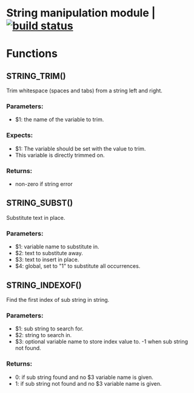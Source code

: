 # String manipulation module | [![build status](https://gitlab.com/space-sh/string/badges/master/build.svg)](https://gitlab.com/space-sh/string/commits/master)


# Functions 

## STRING\_TRIM()  
  
  
  
Trim whitespace (spaces and tabs) from a string left and right.  
  
### Parameters:  
- $1: the name of the variable to trim.  
  
### Expects:  
- $1: The variable should be set with the value to trim.  
- This variable is directly trimmed on.  
  
### Returns:  
- non-zero if string error  
  
  
  
## STRING\_SUBST()  
  
  
  
Substitute text in place.  
  
### Parameters:  
- $1: variable name to substitute in.  
- $2: text to substitute away.  
- $3: text to insert in place.  
- $4: global, set to "1" to substitute all occurrences.  
  
  
  
## STRING\_INDEXOF()  
  
  
  
Find the first index of sub string in string.  
  
### Parameters:  
- $1: sub string to search for.  
- $2: string to search in.  
- $3: optional variable name to store index value to. -1 when sub string  not found.  
  
### Returns:  
- 0: if sub string found and no $3 variable name is given.  
- 1: if sub string not found and no $3 variable name is given.  
  
  
  
